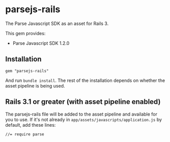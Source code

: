 # parsejs-rails

The Parse Javascript SDK as an asset for Rails 3.

This gem provides:

- Parse Javascript SDK 1.2.0

## Installation

	gem "parsejs-rails"

And run `bundle install`. The rest of the installation depends on whether the asset pipeline is being used.

## Rails 3.1 or greater (with asset pipeline enabled)

The parsejs-rails file will be added to the asset pipeline and available for you to use. If it's not already in `app/assets/javascripts/application.js` by default, add these lines:

	//= require parse
